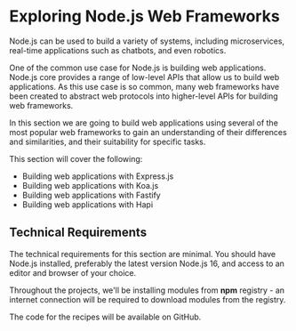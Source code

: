 # Exploring Node.js Web Frameworks

Node.js can be used to build a variety of systems, including microservices, real-time applications such as chatbots, and even robotics.

One of the common use case for Node.js is building web applications.
Node.js core provides a range of low-level APIs that allow us to build
web applications. As this use case is so common, many web frameworks
have been created to abstract web protocols into higher-level APIs for
building web frameworks.

In this section we are going to build web applications using several of the
most popular web frameworks to gain an understanding of their differences and
similarities, and their suitability for specific tasks.

This section will cover the following:

- Building web applications with Express.js
- Building web applications with Koa.js
- Building web applications with Fastify
- Building web applications with Hapi

## Technical Requirements

The technical requirements for this section are minimal. You should have Node.js installed, preferably the latest version Node.js 16, and access to an editor  and browser of your choice.

Throughout the projects, we'll be installing modules from **npm** registry - an internet connection will be required to download modules from the registry.

The code for the recipes will be available on GitHub.


